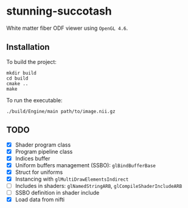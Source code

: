 # stunning-succotash
White matter fiber ODF viewer using `OpenGL 4.6`.

## Installation

To build the project:
```
mkdir build
cd build
cmake ..
make
```

To run the executable:
```
./build/Engine/main path/to/image.nii.gz
```

## TODO
* [x] Shader program class
* [x] Program pipeline class
* [x] Indices buffer
* [x] Uniform buffers management (SSBO): `glBindBufferBase`
* [x] Struct for uniforms
* [x] Instancing with `glMultiDrawElementsIndirect`
* [ ] Includes in shaders: `glNamedStringARB`, `glCompileShaderIncludeARB`
* [ ] SSBO definition in shader include
* [x] Load data from nifti
